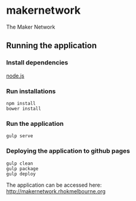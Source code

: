 # makernetwork
The Maker Network

## Running the application

### Install dependencies

[node.js](https://nodejs.org/en/)

### Run installations

```
npm install
bower install
```

### Run the application

```
gulp serve
```

### Deploying the application to github pages

```
gulp clean
gulp package
gulp deploy
```

The application can be accessed here: http://makernetwork.rhokmelbourne.org